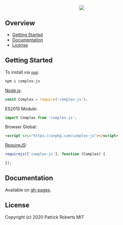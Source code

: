 <h1 style="text-align:center"><img src="https://i.imgur.com/XBOpBt1.png"></h1>

## Overview

* [Getting Started](#getting-started)
* [Documentation](#documentation)
* [License](#license)

## Getting Started

To install via [`npm`](https://www.npmjs.com/package/complex-js):

```sh
npm i complex-js
```

[Node.js](https://nodejs.org):

```js
const Complex = require('complex-js');
```

ES2015 Module:

```js
import Complex from 'complex-js';
```

Browser Global:

```html
<script src="https://unpkg.com/complex-js"></script>
```

[RequireJS](https://requirejs.org/docs/whyamd.html):

```js
requirejs(['complex-js'], function (Complex) {

});
```

## Documentation

Available on [gh-pages](http://patrickroberts.github.io/complex-js/).

## License

Copyright (c) 2020 Patrick Roberts
MIT
